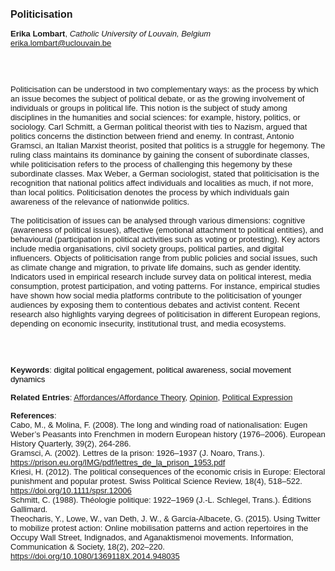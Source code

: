 <!DOCTYPE html><html lang="en"><head><title="Politicisation"></head>
<body><p><font face="Poppins, Calibri, sans-serif" size="3"><b>Politicisation</b></font></p>
<p><font face="Poppins, Calibri, sans-serif" size="2"><b>Erika Lombart</b>, <i>Catholic University of Louvain, Belgium</i><br><a href="mailto:erika.lombart@uclouvain.be" target="blank">erika.lombart@uclouvain.be</a></font></p>
<p><font face="Poppins, Calibri, sans-serif" size="2"><br><br><br>Politicisation can be understood in two complementary ways: as the process by which an issue becomes the subject of political debate, or as the growing involvement of individuals or groups in political life. This notion is the subject of study among disciplines in the humanities and social sciences: for example, history, politics, or sociology. Carl Schmitt, a German political theorist with ties to Nazism, argued that politics concerns the distinction between friend and enemy. In contrast, Antonio Gramsci, an Italian Marxist theorist, posited that politics is a struggle for hegemony. The ruling class maintains its dominance by gaining the consent of subordinate classes, while politicisation refers to the process of challenging this hegemony by these subordinate classes. Max Weber, a German sociologist, stated that politicisation is the recognition that national politics affect individuals and localities as much, if not more, than local politics. Politicisation denotes the process by which individuals gain awareness of the relevance of nationwide politics.<br><br>The politicisation of issues can be analysed through various dimensions: cognitive (awareness of political issues), affective (emotional attachment to political entities), and behavioural (participation in political activities such as voting or protesting). Key actors include media organisations, civil society groups, political parties, and digital influencers. Objects of politicisation range from public policies and social issues, such as climate change and migration, to private life domains, such as gender identity. Indicators used in empirical research include survey data on political interest, media consumption, protest participation, and voting patterns. For instance, empirical studies have shown how social media platforms contribute to the politicisation of younger audiences by exposing them to contentious debates and activist content. Recent research also highlights varying degrees of politicisation in different European regions, depending on economic insecurity, institutional trust, and media ecosystems.<br><br><br><br></font></p>
<p><font face="Poppins, Calibri, sans-serif" size="2"><b>Keywords</b>: </span></span></font></font></span></font><font color="#000000"><span style="text-decoration: none"><font face="calibri, sans-serif"><font size="2" style="font-size: 10pt"><span style="letter-spacing: -0.1pt"><span lang="en-gb">d</span></span></font></font></span></font><font color="#000000"><span style="text-decoration: none"><font face="calibri, sans-serif"><font size="2" style="font-size: 10pt"><span style="letter-spacing: -0.1pt"><span lang="en-gb">igital political engagement, political awareness, social movement dynamics</span></span></font></font></span></font></font></p>
<p><font face="Poppins, Calibri, sans-serif" size="2"><b>Related Entries</b>: <a href="./affordances-affordance-theory.html">Affordances/Affordance Theory</a>, <a href="./opinion.html">Opinion</a>, <a href="./political-expression.html">Political Expression</a></font></p>
<p><font face="Poppins, Calibri, sans-serif" size="2"><b>References</b>:<br>Cabo, M., &amp; Molina, F. (2008). The long and winding road of nationalisation: Eugen Weber’s Peasants into Frenchmen in modern European history (1976–2006). European History Quarterly, 39(2), 264-286.<br>Gramsci, A. (2002). Lettres de la prison: 1926–1937 (J. Noaro, Trans.). <a href="https://prison.eu.org/IMG/pdf/lettres_de_la_prison_1953.pdf" target="_blank">https://prison.eu.org/IMG/pdf/lettres_de_la_prison_1953.pdf</a><br>Kriesi, H. (2012). The political consequences of the economic crisis in Europe: Electoral punishment and popular protest. Swiss Political Science Review, 18(4), 518–522. <a href="https://doi.org/10.1111/spsr.12006" target="_blank">https://doi.org/10.1111/spsr.12006</a><br>Schmitt, C. (1988). Théologie politique: 1922–1969 (J.-L. Schlegel, Trans.). Éditions Gallimard.<br>Theocharis, Y., Lowe, W., van Deth, J. W., &amp; García-Albacete, G. (2015). Using Twitter to mobilize protest action: Online mobilisation patterns and action repertoires in the Occupy Wall Street, Indignados, and Aganaktismenoi movements. Information, Communication &amp; Society, 18(2), 202–220. <a href="https://doi.org/10.1080/1369118X.2014.948035" target="_blank">https://doi.org/10.1080/1369118X.2014.948035</a></font></p>
</body>